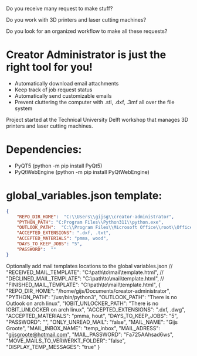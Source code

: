 
Do you receive many request to make stuff?

Do you work with 3D printers and laser cutting machines?

Do you look for an organized workflow to make all these requests?

# Creator Administrator is just the right tool for you!

* Automatically download email attachments
* Keep track of job request status
* Automatically send customizable emails
* Prevent cluttering the computer with .stl, .dxf, .3mf all over the file system

Project started at the Technical University Delft workshop that manages 3D printers and laser cutting machines.

# Dependencies:
* PyQT5 (python -m pip install PyQt5)
* PyQtWebEngine (python -m pip install PyQtWebEngine)



# global_variables.json template:
```json 
{
    "REPO_DIR_HOME":  "C:\\Users\\gijsg\\creator-administrator",
    "PYTHON_PATH": "C:Program Files\\Python311\\python.exe",
    "OUTLOOK_PATH":  "C:\\Program Files\\Microsoft Office\\root\\Office16\\OUTLOOK.EXE",
    "ACCEPTED_EXTENSIONS": ".dxf, .txt",
    "ACCEPTED_MATERIALS": "pmma, wood",
    "DAYS_TO_KEEP_JOBS": "5",
    "PASSWORD":  ""
}
```
Optionally add mail templates locations to the global variables.json
    // "RECEIVED_MAIL_TEMPLATE":  "C:\\path\\to\\mail\\template.html",
    // "DECLINED_MAIL_TEMPLATE":  "C:\\path\\to\\mail\\template.html",
    // "FINISHED_MAIL_TEMPLATE":  "C:\\path\\to\\mail\\template.html",
{
    "REPO_DIR_HOME":  "/home/gijs/Documents/creator-administrator",
    "PYTHON_PATH": "/usr/bin/python3",
    "OUTLOOK_PATH":  "There is no Outlook on arch linux",
    "IOBIT_UNLOCKER_PATH":  "There is no IOBIT_UNLOCKER on arch linux",
    "ACCEPTED_EXTENSIONS": ".dxf, .dwg",
    "ACCEPTED_MATERIALS": "pmma, hout",
    "DAYS_TO_KEEP_JOBS": "5",
    "PASSWORD":  "",
    "ONLY_UNREAD_MAIL": "false",
    "MAIL_NAME": "Gijs Groote",
    "MAIL_INBOX_NAME": "temp_inbox",
    "MAIL_ADRESS": "gijsgroote@hotmail.com",
    "MAIL_PASSWORD": "Fa725AAhsad6ws",
    "MOVE_MAILS_TO_VERWERKT_FOLDER": "false",
    "DISPLAY_TEMP_MESSAGES": "true"
}
```

